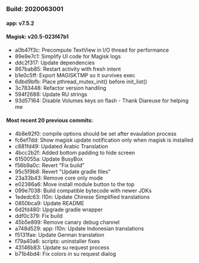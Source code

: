 ### Build: 2020063001
#### app: v7.5.2
#### Magisk: v20.5-023f47b1

- a0b47f3c: Precompute TextView in I/O thread for performance
- 89e9e7c1: Simplify UI code for Magisk logs
- ddc2f317: Update dependencies
- 867bab85: Restart activity with fresh intent
- b1e0c5ff: Export MAGISKTMP so it survives exec
- 6dbd9bfb: Place pthread_mutex_init() before init_list()
- 3c783448: Refactor version handling
- 594f2688: Update RU strings
- 93d57164: Disable Volumes keys on flash - Thank Diareuse for helping me

#### Most recent 20 previous commits:

- 4b8e92f0: compile options should be set after evaulation process
- fc6ef7dd: Show magisk update notification only when magisk is installed
- c881fd49: Updated Arabic Translation
- 4bcc2b2f: Added bottom padding to hide screen
- 6150055a: Update BusyBox
- f56b9a0c: Revert "Fix build"
- 95c5f9b8: Revert "Update gradle files"
- 23a33b43: Remove core only mode
- e02386a6: Move install module button to the top
- 099e7038: Build compatible bytecode with newer JDKs
- 1ededc63: l10n: Update Chinese Simplified translations
- 0850bca9: Update README
- 6d2fd480: Upgrade gradle wrapper
- ddf0c379: Fix build
- 45b5e899: Remove canary debug channel
- a748d529: app: l10n: Update Indonesian translations
- f5131fae: Update German translation
- f79a40a6: scripts: uninstaller fixes
- 43146b83: Update su request process
- b71b4bd4: Fix colors in su request dialog
